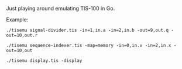 Just playing around emulating TIS-100 in Go.

Example:
```
./tisemu signal-divider.tis -in=1,in.a -in=2,in.b -out=9,out.q -out=10,out.r
```

```
./tisemu sequence-indexer.tis -map=memory -in=0,in.v -in=2,in.x -out=10,out
```

```
./tisemu display.tis -display
```

